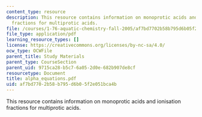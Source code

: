```yaml
---
content_type: resource
description: This resource contains information on monoprotic acids and ionisation
  fractions for multiprotic acids.
file: /courses/1-76-aquatic-chemistry-fall-2005/af7bd7702b58b795d6b05f2e051bca4b_alpha_equations.pdf
file_type: application/pdf
learning_resource_types: []
license: https://creativecommons.org/licenses/by-nc-sa/4.0/
ocw_type: OCWFile
parent_title: Study Materials
parent_type: CourseSection
parent_uid: 9715ca28-b5c7-6a05-2d0e-682b907de8cf
resourcetype: Document
title: alpha_equations.pdf
uid: af7bd770-2b58-b795-d6b0-5f2e051bca4b
---
```

This resource contains information on monoprotic acids and ionisation fractions for multiprotic acids.
